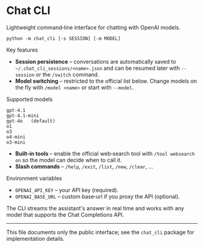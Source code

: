 # Chat CLI

Lightweight command‑line interface for chatting with OpenAI models.

```
python -m chat_cli [-s SESSION] [-m MODEL]
```

Key features

* **Session persistence** – conversations are automatically saved to `~/.chat_cli_sessions/<name>.json` and can be resumed later with `--session` or the `/switch` command.
* **Model switching** – restricted to the official list below. Change models on the fly with `/model <name>` or start with `--model`.

Supported models

```
gpt-4.1
gpt-4.1-mini
gpt-4o   (default)
o1
o3
o4-mini
o3-mini
```
* **Built‑in tools** – enable the official web‑search tool with `/tool websearch on` so the model can decide when to call it.
* **Slash commands** – `/help`, `/exit`, `/list`, `/new`, `/clear`, …

Environment variables

* `OPENAI_API_KEY` – your API key (required).
* `OPENAI_BASE_URL` – custom base‑url if you proxy the API (optional).

The CLI streams the assistant's answer in real time and works with any model that supports the Chat Completions API.

---

This file documents only the public interface; see the `chat_cli` package for implementation details.

